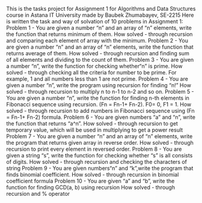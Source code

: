 This is the tasks project for Assignment 1 for Algorithms and Data Structures course in Astana IT University made by Baubek Zhumabayev, SE-2215
Here is written the task and way of solvation of 10 problems in Assignment 1:
Problem 1 - You are given a number “n” and an array of “n” elements,
write the function that returns minimum of them.
How solved - through recursion and comparing each element of array with the minimum.
Problem 2 - You are given a number “n” and an array of “n” elements,
write the function that returns average of them.
How solved - through recursion and finding sum of all elements and dividing to the count of them.
Problem 3 - You are given a number “n”, write the function for checking
whether“n” is prime.
How solved - through checking all the criteria for number to be prime. For example, 1 and all numbers less than 1 are not prime.
Problem 4 - You are given a number “n”, write the program using recursion for
finding “n!”
How solved - through recursion to multiply n to n-1 to n-2 and so on.
Problem 5 - You are given a number “n”, write the function for finding n-th
elements in Fibonacci sequence using recursion. (Fn = Fn-1+ Fn-2).
F0= 0, F1 = 1.
How solved - through recursion to add numbers in Fibonacci sequence using (Fn = Fn-1+ Fn-2) formula.
Problem 6 - You are given numbers “a” and “n”, write the function that
returns “a^n”.
How solved - through recursion to get temporary value, which will be used in multiplying to get a power result
Problem 7 - You are given a number “n” and an array of “n” elements,
write the program that returns given array in reverse order.
How solved - through recursion to print every element in reversed order.
Problem 8 - You are given a string “s”, write the function for checking
whether “s” is all consists of digits.
How solved - through recursion and checking the characters of string
Problem 9 - You are given numbers“n” and “k”,write the program that
finds binomial coefficient.
How solved - through recursion in binomial coefficient formula
Problem 10 - You are given “a” and “b”, write the function for finding
GCD(a, b) using recursion
How solved - through recursion and % operator